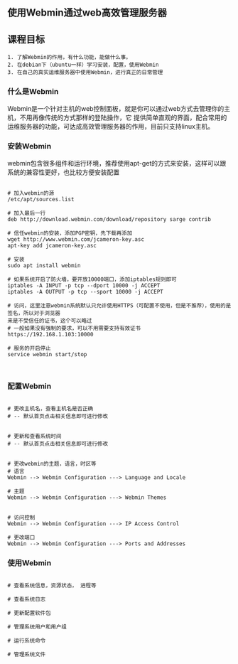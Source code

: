 使用Webmin通过web高效管理服务器
--------------------------------


## 课程目标

```
1. 了解Webmin的作用，有什么功能，能做什么事。
2. 在debian下（ubuntu一样）学习安装，配置，使用Webmin
3. 在自己的真实运维服务器中使用Webmin，进行真正的日常管理
```



### 什么是Webmin

Webmin是一个针对主机的web控制面板，就是你可以通过web方式去管理你的主机，不用再像传统的方式那样的登陆操作，它
提供简单直观的界面，配合常用的运维服务器的功能，可达成高效管理服务器的作用，目前只支持linux主机。



### 安装Webmin
webmin包含很多组件和运行环境，推荐使用apt-get的方式来安装，这样可以跟系统的兼容性更好，也比较方便安装配置

```shell

# 加入webmin的源
/etc/apt/sources.list

# 加入最后一行
deb http://download.webmin.com/download/repository sarge contrib

# 信任webmin的安装，添加PGP密钥，先下载再添加
wget http://www.webmin.com/jcameron-key.asc   
apt-key add jcameron-key.asc

# 安装
sudo apt install webmin 

# 如果系统开启了防火墙，要开放10000端口，添加iptables规则即可
iptables -A INPUT -p tcp --dport 10000 -j ACCEPT
iptables -A OUTPUT -p tcp --sport 10000 -j ACCEPT

# 访问，这里注意webmin系统默认只允许使用HTTPS（可配置不使用，但是不推荐），使用的是签名，所以对于浏览器
来是不受信任的证书，这个可以略过
# 一般如果没有强制的要求，可以不用需要支持有效证书
https://192.168.1.103:10000

# 服务的开启停止
service webmin start/stop



```

### 配置Webmin

```

# 更改主机名，查看主机名是否正确
# -- 默认首页点击相关信息即可进行修改


# 更新和查看系统时间
# -- 默认首页点击相关信息即可进行修改


# 更改webmin的主题，语言，时区等
# 语言
Webmin --> Webmin Configuration ---> Language and Locale

# 主题
Webmin --> Webmin Configuration ---> Webmin Themes


# 访问控制
Webmin --> Webmin Configuration ---> IP Access Control

# 更改端口
Webmin --> Webmin Configuration ---> Ports and Addresses

```


### 使用Webmin

```

# 查看系统信息，资源状态， 进程等

# 查看系统日志

# 更新配置软件包

# 管理系统用户和用户组

# 运行系统命令

# 管理系统文件



```











